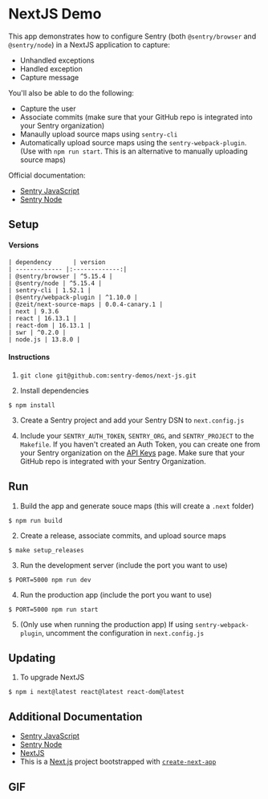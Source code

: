 # NextJS Demo

This app demonstrates how to configure Sentry (both `@sentry/browser` and `@sentry/node`) in a NextJS application to capture:

- Unhandled exceptions
- Handled exception
- Capture message

You'll also be able to do the following:

- Capture the user
- Associate commits (make sure that your GitHub repo is integrated into your Sentry organization)
- Manaully upload source maps using `sentry-cli`
- Automatically upload source maps using the `sentry-webpack-plugin`. (Use with `npm run start`. This is an alternative to manually uploading source maps)

Official documentation:
- [Sentry JavaScript](https://docs.sentry.io/platforms/javascript/)
- [Sentry Node](https://docs.sentry.io/platforms/node/)

## Setup

#### Versions

    | dependency      | version           
    | ------------- |:-------------:| 
    | @sentry/browser | ^5.15.4 |
    | @sentry/node | ^5.15.4 |
    | sentry-cli | 1.52.1 |
    | @sentry/webpack-plugin | ^1.10.0 |
    | @zeit/next-source-maps | 0.0.4-canary.1 |
    | next | 9.3.6
    | react | 16.13.1 |
    | react-dom | 16.13.1 |
    | swr | ^0.2.0 |
    | node.js | 13.8.0 |

#### Instructions

1. `git clone git@github.com:sentry-demos/next-js.git`

2. Install dependencies
```
$ npm install
```

3. Create a Sentry project and add your Sentry DSN to `next.config.js`

4. Include your `SENTRY_AUTH_TOKEN`, `SENTRY_ORG`, and `SENTRY_PROJECT` to the `Makefile`. If you haven't created an Auth Token, you can create one from your Sentry organization on the [API Keys](https://sentry.io/settings/account/api/auth-tokens/) page. Make sure that your GitHub repo is integrated with your Sentry Organization.

## Run

1. Build the app and generate souce maps (this will create a `.next` folder)
```
$ npm run build
```

2. Create a release, associate commits, and upload source maps
```
$ make setup_releases
```

3. Run the development server (include the port you want to use)
```
$ PORT=5000 npm run dev
```

4. Run the production app (include the port you want to use)
```
$ PORT=5000 npm run start
```

5. (Only use when running the production app) If using `sentry-webpack-plugin`, uncomment the configuration in `next.config.js`

## Updating

1. To upgrade NextJS

```
$ npm i next@latest react@latest react-dom@latest
```

## Additional Documentation

- [Sentry JavaScript](https://docs.sentry.io/platforms/javascript/)
- [Sentry Node](https://docs.sentry.io/platforms/node/)
- [NextJS](https://nextjs.org/)
- This is a [Next.js](https://nextjs.org/) project bootstrapped with [`create-next-app`](https://github.com/zeit/next.js/tree/canary/packages/create-next-app)

## GIF